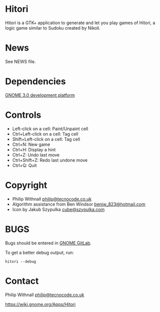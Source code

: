 Hitori
======

Hitori is a GTK+ application to generate and let you play games of Hitori, a logic game similar to Sudoku created by Nikoli.

News
====

See NEWS file.

Dependencies
============

[GNOME 3.0 development platform](http://www.gnome.org)

Controls
========

 * Left-click on a cell: Paint/Unpaint cell
 * Ctrl+Left-click on a cell: Tag cell
 * Shift+Left-click on a cell: Tag cell
 * Ctrl+N: New game
 * Ctrl+H: Display a hint
 * Ctrl+Z: Undo last move
 * Ctrl+Shift+Z: Redo last undone move
 * Ctrl+Q: Quit

Copyright
=========

 * Philip Withnall <philip@tecnocode.co.uk>
 * Algorithm assistance from Ben Windsor <benjw_823@hotmail.com>
 * Icon by Jakub Szypulka <cube@szypulka.com>

BUGS
====

Bugs should be entered in [GNOME GitLab](https://gitlab.gnome.org/GNOME/hitori/issues).

To get a better debug output, run:
```
hitori --debug
```

Contact
=======

Philip Withnall <philip@tecnocode.co.uk>

https://wiki.gnome.org/Apps/Hitori
